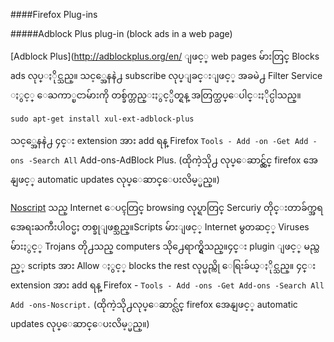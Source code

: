 ####Firefox Plug-ins

#####Adblock Plus plug-in (block ads in a web page)

[Adblock Plus](http://adblockplus.org/en/ ျဖင့္ web pages မ်ားတြင္ Blocks ads လုပ္ႏိုင္သည္။
သင့္အေနနဲ႕ subscribe လုပ္ျခင္းျဖင့္ အခမဲ႕ Filter Service ႏွင့္ ေႀကာ္ၿငာမ်ားကို တစ္ခ်က္တည္းႏွင့္ပိတ္ရန္ အတြက္ထပ္ေပါင္းႏိုင္ပါသည္။

	sudo apt-get install xul-ext-adblock-plus

သင့္အေနနဲ႕ ၄င္း extension အား add ရန္ Firefox `Tools - Add -on -Get Add -ons -Search All` Add-ons-AdBlock Plus. (ထိုကဲ့သို႕ လုပ္ေဆာင္လွ်င္ firefox အေနျဖင့္ automatic updates
လုပ္ေဆာင္ေပးလိမ့္မည္။)

[Noscript](http://noscript.net/) သည္ Internet ေပၚတြင္ browsing လုပ္ရာတြင္ Sercuriy တိုင္းတာခ်က္အရ အေရးႀကီးပါ၀င္မႈ တစ္ခုျဖစ္သည္။Scripts မ်ားျဖင့္ Internet မွတဆင့္ Viruses မ်ားႏွင့္ Trojans တို႕သည္ computers သို႕ေရာက္ရွိသည္။၄င္း plugin ျဖင့္ မည္သည့္ scripts အား Allow ႏွင့္ blocks the rest လုပ္မည္ကို ေရြးခ်ယ္ႏိုင္သည္။ ၄င္း extension အား add ရန္ Firefox - `Tools - Add -ons -Get Add-ons -Search All Add -ons-Noscript.` (ထိုကဲ့သို႕လုပ္ေဆာင္လ်င္ firefox အေနျဖင့္ automatic updates လုပ္ေဆာင္ေပးလိမ့္မည္။)



